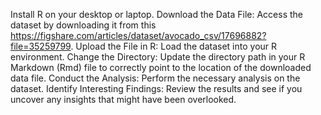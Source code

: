 Install R on your desktop or laptop.
Download the Data File: Access the dataset by downloading it from this https://figshare.com/articles/dataset/avocado_csv/17696882?file=35259799.
Upload the File in R: Load the dataset into your R environment.
Change the Directory: Update the directory path in your R Markdown (Rmd) file to correctly point to the location of the downloaded data file.
Conduct the Analysis: Perform the necessary analysis on the dataset.
Identify Interesting Findings: Review the results and see if you uncover any insights that might have been overlooked.

